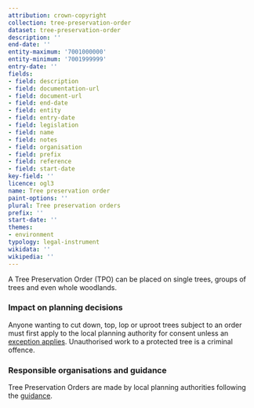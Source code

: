 ```yaml
---
attribution: crown-copyright
collection: tree-preservation-order
dataset: tree-preservation-order
description: ''
end-date: ''
entity-maximum: '7001000000'
entity-minimum: '7001999999'
entry-date: ''
fields:
- field: description
- field: documentation-url
- field: document-url
- field: end-date
- field: entity
- field: entry-date
- field: legislation
- field: name
- field: notes
- field: organisation
- field: prefix
- field: reference
- field: start-date
key-field: ''
licence: ogl3
name: Tree preservation order
paint-options: ''
plural: Tree preservation orders
prefix: ''
start-date: ''
themes:
- environment
typology: legal-instrument
wikidata: ''
wikipedia: ''
---
```


A Tree Preservation Order (TPO) can be placed on single trees, groups of trees and even whole woodlands.

### Impact on planning decisions

Anyone wanting to cut down, top, lop or uproot trees subject to an order must first apply to the local planning authority for consent unless an [exception applies](https://www.gov.uk/guidance/tree-preservation-orders-and-trees-in-conservation-areas#limitations). Unauthorised work to a protected tree is a criminal offence.

### Responsible organisations and guidance

Tree Preservation Orders are made by local planning authorities following the [guidance](https://www.gov.uk/guidance/tree-preservation-orders-and-trees-in-conservation-areas).
